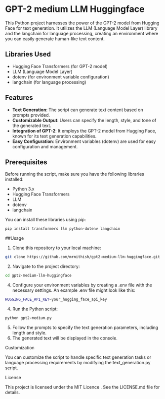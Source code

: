 
# GPT-2 medium LLM Huggingface

This Python project harnesses the power of the GPT-2 model from Hugging Face for text generation. It utilizes the LLM (Language Model Layer) library and the langchain for language processing, creating an environment where you can easily generate human-like text content.

## Libraries Used

- Hugging Face Transformers (for GPT-2 model)
- LLM (Language Model Layer) 
- dotenv (for environment variable configuration)
- langchain (for language processing)

## Features

- **Text Generation**: The script can generate text content based on prompts provided.
- **Customizable Output**: Users can specify the length, style, and tone of the generated text.
- **Integration of GPT-2**: It employs the GPT-2 model from Hugging Face, known for its text generation capabilities.
- **Easy Configuration**: Environment variables (dotenv) are used for easy configuration and management.

## Prerequisites

Before running the script, make sure you have the following libraries installed:

- Python 3.x
- Hugging Face Transformers
- LLM
- dotenv
- langchain

You can install these libraries using pip:

```bash
pip install transformers llm python-dotenv langchain
```
##Usage

1.	Clone this repository to your local machine:
   
```bash
git clone https://github.com/mrnithish/gpt2-medium-llm-huggingface.git
```
2.	Navigate to the project directory:

   
```bash
cd gpt2-medium-llm-huggingface
```

4.	Configure your environment variables by creating a .env file with the necessary settings. An example .env file might look like this:

```bash
HUGGING_FACE_API_KEY=your_hugging_face_api_key
```

4.	Run the Python script:
   
```bash
python gpt2-medium.py
```

5.	Follow the prompts to specify the text generation parameters, including length and style. 
6.	The generated text will be displayed in the console.

Customization

You can customize the script to handle specific text generation tasks or language processing requirements by modifying the text_generation.py script.

License

This project is licensed under the MIT Licence . See the LICENSE.md file for details.



